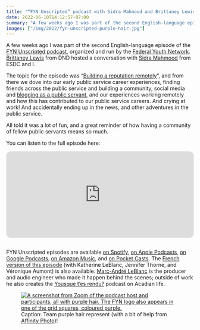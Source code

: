 ```yaml
---
title: "“FYN Unscripted” podcast with Sidra Mahmood and Brittaney Lewis"
date: 2022-06-10T14:12:57-07:00
summary: "A few weeks ago I was part of the second English-language episode of the FYN Unscripted podcast, organized and run by the Federal Youth Network. Brittaney Lewis from DND hosted a conversation with Sidra Mahmood from ESDC and I. It was a lot of fun, and a great reminder of how having a community of fellow public servants means so much."
images: ["/img/2022/fyn-unscripted-purple-hair.jpg"]
---
```


A few weeks ago I was part of the second English-language episode of the [FYN Unscripted podcast](https://linktr.ee/FYNRJFF), organized and run by the [Federal Youth Network](https://wiki.gccollab.ca/Federal_Youth_Network/Home). [Brittaney Lewis](https://ca.linkedin.com/in/brittaney-lewis-12758a59) from DND hosted a conversation with [Sidra Mahmood](https://twitter.com/sidramatik) from ESDC and I. 

The topic for the episode was “[Building a reputation remotely](https://open.spotify.com/episode/2qkKPlUUIz6DLnpuvh5PxS)”, and from there we dove into our early public service career experiences, finding friends across the public service and building a community, social media and [blogging as a public servant](/2020/01/21/principles-for-blogging-as-a-public-servant/), and our experiences working remotely and how this has contributed to our public service careers. And crying at work! And accidentally ending up in the news, and other adventures in the public service. 

All told it was a lot of fun, and a great reminder of how having a community of fellow public servants means so much.

You can listen to the full episode here:

<iframe style="border-radius:12px; margin-bottom: 1rem;" src="https://open.spotify.com/embed/episode/2qkKPlUUIz6DLnpuvh5PxS?utm_source=generator&theme=0" width="100%" height="232" frameBorder="0" allowfullscreen="" allow="autoplay; clipboard-write; encrypted-media; fullscreen; picture-in-picture"></iframe>

FYN Unscripted episodes are available [on Spotify](https://open.spotify.com/show/4OmbIUzHHA6G2PAoExkUn8), [on Apple Podcasts](https://podcasts.apple.com/us/podcast/fyn-unscripted-rjff-sans-filtre/id1620172550), [on Google Podcasts](https://podcasts.google.com/feed/aHR0cHM6Ly9hbmNob3IuZm0vcy84YzE1NTA3Yy9wb2RjYXN0L3Jzcw), [on Amazon Music](https://music.amazon.ca/podcasts/e3aab9ca-1438-401d-a600-76a381d733c2/fyn-unscripted---rjff-sans-filtre), and [on Pocket Casts](https://pca.st/elkm6vf5). The [French version of this episode](https://open.spotify.com/episode/7ECs0qsw20fsiZQodf7UwS) (with Katherine LeBlanc, Jennifer Thorne, and Véronique Aumont) is also available. [Marc-André LeBlanc](https://twitter.com/MALeB) is the producer and audio engineer who made it happen behind the scenes; outside of work he also creates the [Yousque t’es rendu?](https://open.spotify.com/show/4hVXmCawyBPOQ51CxN1qLI?si=56d67e4eb3084eb7) podcast on Acadian life.

<figure>
  <a href="https://twitter.com/FYN_RJFF/status/1524818733449060353"><img src="/img/2022/fyn-unscripted-purple-hair.jpg" class="img-fluid" alt="A screenshot from Zoom of the podcast host and participants, all with purple hair. The FYN logo also appears in one of the grid squares, coloured purple."></a>
  <figcaption><span class="sr-only">Caption: </span>Team purple hair represent (with a bit of help from <a href="https://affinity.serif.com/en-gb/photo/">Affinity Photo</a>)!</figcaption>
</figure>
